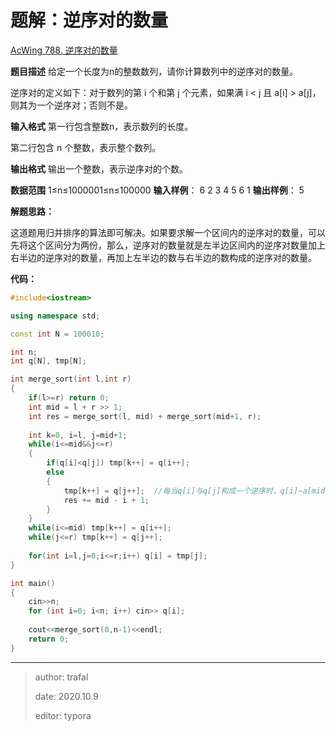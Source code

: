 # 题解：逆序对的数量

[AcWing 788. 逆序对的数量](https://www.acwing.com/solution/content/2103/)

**题目描述**
给定一个长度为n的整数数列，请你计算数列中的逆序对的数量。

逆序对的定义如下：对于数列的第 i 个和第 j 个元素，如果满 i < j 且 a[i] > a[j]，则其为一个逆序对；否则不是。

**输入格式**
第一行包含整数n，表示数列的长度。

第二行包含 n 个整数，表示整个数列。

**输出格式**
输出一个整数，表示逆序对的个数。

**数据范围**
1≤n≤1000001≤n≤100000
**输入样例**：
6
2 3 4 5 6 1
**输出样例**：
5

**解题思路：**

​		这道题用归并排序的算法即可解决。如果要求解一个区间内的逆序对的数量，可以先将这个区间分为两份，那么，逆序对的数量就是左半边区间内的逆序对数量加上右半边的逆序对的数量，再加上左半边的数与右半边的数构成的逆序对的数量。



**代码：**

```cpp
#include<iostream>

using namespace std;

const int N = 100010;

int n;
int q[N], tmp[N];

int merge_sort(int l,int r)
{
    if(l>=r) return 0;
    int mid = l + r >> 1;
    int res = merge_sort(l, mid) + merge_sort(mid+1, r);
    
    int k=0, i=l, j=mid+1;
    while(i<=mid&&j<=r)
    {
        if(q[i]<q[j]) tmp[k++] = q[i++];
        else
        {
            tmp[k++] = q[j++];	//每当q[i]与q[j]构成一个逆序时，q[i]~a[mid]的所有数都与q[j]构成一个逆序
            res += mid - i + 1;
        }
    }
    while(i<=mid) tmp[k++] = q[i++];
    while(j<=r) tmp[k++] = q[j++];
    
    for(int i=l,j=0;i<=r;i++) q[i] = tmp[j];
}

int main()
{
    cin>>n;
    for (int i=0; i<n; i++) cin>> q[i];
    
    cout<<merge_sort(0,n-1)<<endl;
    return 0;
}
```

------

> author: trafal
>
> date: 2020.10.9
>
> editor: typora